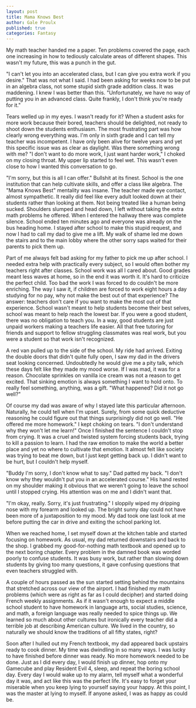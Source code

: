 ```yaml
---
layout: post
title: Mama Knows Best
author: Gale Proulx
published: true
categories: Fantasy
---
```


My math teacher handed me a paper. Ten problems covered the page, each one increasing in how to tediously calculate areas of different shapes. This wasn't my future, this was a punch in the gut.

"I can't let you into an accelerated class, but I can give you extra work if you desire." That was not what I said. I had been asking for weeks now to be put in an algebra class, not some stupid sixth grade addition class. It was maddening. I knew I was better than this. "Unfortunately, we have no way of putting you in an advanced class. Quite frankly, I don't think you're ready for it."

Tears welled up in my eyes. I wasn't ready for it? When a student asks for more work because their bored, teachers should be delighted, not ready to shoot down the students enthusiasm. The most frustrating part was how clearly wrong everything was. I'm only in sixth grade and I can tell my teacher was incompetent. I have only been alive for twelve years and yet this specific issue was as clear as daylight. Was there something wrong with me? "I don't want to do more work, I just want harder work," I choked on my closing throat. My upper lip started to feel wet. This wasn't even close to how I wanted this conversation to go.

"I'm sorry, but this is all I can offer." Bullshit at its finest. School is the one institution that can help cultivate skills, and offer a class like algebra. The "Mama Knows Best" mentality was insane. The teacher made eye contact, almost sympathetic. It really did feel like every adult looked down at their students rather than looking at them. Not being treated like a human being sucked. Shoulders slumped and head down, I left without taking the extra math problems he offered. When I entered the hallway there was complete silence. School ended ten minutes ago and everyone was already on the bus heading home. I stayed after school to make this stupid request, and now I had to call my dad to give me a lift. My walk of shame led me down the stairs and to the main lobby where the other sorry saps waited for their parents to pick them up.

Part of me always felt bad asking for my father to pick me up after school. I needed extra help with practically every subject, so I would often bother my teachers right after classes. School work was all I cared about. Good grades meant less waves at home, so in the end it was worth it. It's hard to criticize the perfect child. Too bad the work I was forced to do couldn't be more enriching. The way I saw it, if children are forced to work eight hours a day studying for no pay, why not make the best out of that experience? The answer: teachers don't care if you want to make the most out of that experience. School wasn't meant to help students become their best selves, school was meant to help reach the lowest bar. If you were a good student, there was no obligation to teach you. In a way, good students are just unpaid workers making a teachers life easier. All that free tutoring for friends and support to fellow struggling classmates was real work, but you were a student so that work isn't recognized.

A red van pulled up to the side of the school. My ride had arrived. Exiting the double doors that didn't quite fully open, I saw my dad in the drivers seat looking concerned. Undoubtedly he would give me a pity talk, which these days felt like they made my mood worse. If I was mad, it was for a reason. Chocolate sprinkles on vanilla ice cream was not a reason to get excited. That sinking emotion is always something I want to hold onto. To really feel something, anything, was a gift. "What happened? Did it not go well?"

Of course my dad was aware of why I stayed late this particular afternoon. Naturally, he could tell when I'm upset. Surely, from some quick deductive reasoning he could figure out that things surprisingly did not go well. "He offered me more homework." I kept choking on tears. "I don't understand why they won't let me learn!" Once I finished the sentence I couldn't stop from crying. It was a cruel and twisted system forcing students back, trying to kill a passion to learn. I had the raw emotion to make the world a better place and yet no where to cultivate that emotion. It almost felt like society was trying to beat me down, but I just kept getting back up. I didn't want to be hurt, but I couldn't help myself.

"Buddy I'm sorry, I don't know what to say." Dad patted my back. "I don't know why they wouldn't put you in an accelerated course." His hand rested on my shoulder making it obvious that we weren't going to leave the school until I stopped crying. His attention was on me and I didn't want that.

"I'm okay, really. Sorry, it's just frustrating." I sloppily wiped my dripping nose with my forearm and looked up. The bright sunny day could not have been more of a juxtaposition to my mood. My dad took one last look at me before putting the car in drive and exiting the school parking lot.

When we reached home, I set myself down at the kitchen table and started focusing on homework. As usual, my dad returned downstairs and back to the shop. I grabbed my good-for-nothing math textbook and opened up to the next boring chapter. Every problem in the damned book was worded poorly to confuse students. It was busy work, but rather than slowing down students by giving too many questions, it gave confusing questions that even teachers struggled with.

A couple of hours passed as the sun started setting behind the mountains that stretched across our view of the airport. I had finished my math problems (which were as right as far as I could decipher) and started doing French weekly assignments. As if it wasn't enough to expect a middle school student to have homework in language arts, social studies, science, and math, a foreign language was really needed to spice things up. We learned so much about other cultures but ironically every teacher did a terrible job at describing American culture. We lived in the country, so naturally we should know the traditions of all fifty states, right?

Soon after I hulled out my French textbook, my dad appeared back upstairs ready to cook dinner. My time was dwindling in so many ways. I was lucky to have finished before dinner was ready. No more homework needed to be done. Just as I did every day, I would finish up dinner, hop onto my Gamecube and play Resident Evil 4, sleep, and repeat the boring school day. Every day I would wake up to my alarm, tell myself what a wonderful day it was, and act like this was the perfect life. It's easy to forget your miserable when you keep lying to yourself saying your happy. At this point, I was the master at lying to myself. If anyone asked, I was as happy as could be.
